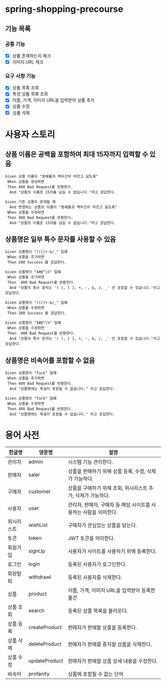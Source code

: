 # spring-shopping-precourse

## 기능 목록
### 공통 기능
- [x] 상품 존재하는지 체크
- [x] 이미지 URL 체크

### 요구 사항 기능
- [x] 상품 목록 조회
- [x] 특정 상품 목록 조회
- [x] 이름, 가격, 이미지 URL을 입력받아 상품 추가 
- [x] 상품 수정
- [x] 상품 삭제

# 사용자 스토리

## 상품 이름은 공백을 포함하여 최대 15자까지 입력할 수 있음

```gherkin
Given 상품 이름이 "동해물과 백두산이 마르고 닳도록"
 When 상품을 생성하면
 Then 400 Bad Request를 반환한다.
  And "상품의 이름은 15자를 넘길 수 없습니다."라고 응답한다.
```

```gherkin
Given 기존 상품이 존재할 때 
  And 변경하는 상품의 이름이 "동해물과 백두산이 마르고 닳도록"
 When 상품을 수정하면
 Then 400 Bad Request를 반환한다.
  And "상품의 이름은 15자를 넘길 수 없습니다."라고 응답한다.
```

## 상품명은 일부 특수 문자를 사용할 수 있음

```gherkin
Given 상품명이 "()[]+-&/_" 일떄
 When 상품을 추가하면
 Then 200 Success 를 응답한다.
```

```gherkin
Given 상품명이 "$#@^\%" 일떄
 When 상품을 추가하면
 Then  400 Bad Request를 반환한다.
  And "상품의 특수 문자는 '( ), [ ], +, -, &, /, _' 만 포함할 수 있습니다."라고 응답한다.
```

```gherkin
Given 상품명이 "()[]+-&/_" 일떄
 When 상품을 수정하면
 Then 200 Success 를 응답한다.
```

```gherkin
Given 상품명이 "$#@^\%" 일떄
 When 상품을 수정하면
 Then  400 Bad Request를 반환한다.
  And "상품의 특수 문자는 '( ), [ ], +, -, &, /, _' 만 포함할 수 있습니다."라고 응답한다.
```

## 상품명은 비속어를 포함할 수 없음

```gherkin
Given 상품명이 "fuck" 일떄
 When 상품을 추가하면
 Then 400 Bad Request를 반환한다.
  And "상품명에는 욕설이 포함될 수 없습니다." 라고 응답한다.
```

```gherkin
Given 상품명이 "fuck" 일떄
 When 상품을 수정하면
 Then 400 Bad Request를 반환한다.
  And "상품명에는 욕설이 포함될 수 없습니다." 라고 응답한다.
```

# 용어 사전
| 한글명 | 영문명           | 설명                                     |
|---|---------------|----------------------------------------|
| 관리자 | admin         | 시스템 기능 관리한다.                           |
| 판매자 | saler         | 상품을 판매하기 위해 상품 등록, 수정, 삭제가 가능하다.       | 
| 구매자 | customer      | 상품을 구매하기 위해 조회, 위시리스트 추가, 삭제가 가능하다.    |
| 사용자 | user          | 관리자, 판매자, 구매자 등 해당 사이트를 사용하는 사람을 의미한다. |
| 위시리스트 | wishList      | 구매자가 관심있는 상품을 담는다.                     |
| 토큰 | token | JWT 토큰을 의미한다.                          | 
| 회원가입 | signUp        | 사용자가 사이트를 사용하기 위해 등록한다.                |
| 로그인 | login         | 등록된 사용자가 로그인한다.                        |
| 회원탈퇴 | withdrawl     | 등록된 사용자를 삭제한다.                         |
| 상품 | product       | 이름, 가격, 이미지 URL을 입력받아 등록한 물건           |
| 상품 조회 | search        | 등록된 상품 목록을 불러온다.                       |
| 상품 등록 | createProduct | 판매자가 판매할 상품을 등록한다.                     |
| 상품 삭제 | deleteProduct | 판매자가 판매를 중지할 상품을 삭제한다.                 |
| 상품 수정 | updateProduct | 판매자가 판매할 상품 상세 내용을 수정한다.               |
| 비속어 | profanity     | 상품에 포함될 수 없는 단어                        |


